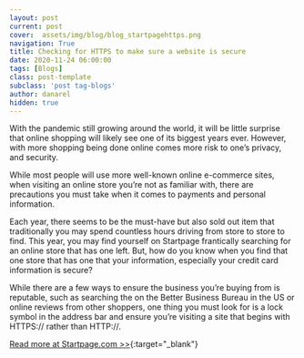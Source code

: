 ```yaml
---
layout: post
current: post
cover:  assets/img/blog/blog_startpagehttps.png
navigation: True
title: Checking for HTTPS to make sure a website is secure
date: 2020-11-24 06:00:00
tags: [Blogs]
class: post-template
subclass: 'post tag-blogs'
author: danarel
hidden: true
---
```


With the pandemic still growing around the world, it will be little surprise that online shopping will likely see one of its biggest years ever. However, with more shopping being done online comes more risk to one’s privacy, and security.

While most people will use more well-known online e-commerce sites, when visiting an online store you’re not as familiar with, there are precautions you must take when it comes to payments and personal information.

Each year, there seems to be the must-have but also sold out item that traditionally you may spend countless hours driving from store to store to find. This year, you may find yourself on Startpage frantically searching for an online store that has one left. But, how do you know when you find that one store that has one that your information, especially your credit card information is secure?

While there are a few ways to ensure the business you’re buying from is reputable, such as searching the on the Better Business Bureau in the US or online reviews from other shoppers, one thing you must look for is a lock symbol in the address bar and ensure you’re visiting a site that begins with HTTPS:// rather than HTTP://.

[Read more at Startpage.com >>](https://www.startpage.com/privacy-please/privacy-advocate-articles/checking-for-https-to-make-sure-a-website-is-secure){:target="_blank"}